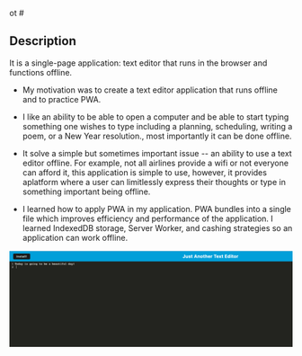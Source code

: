 ot # <A-Text-Editor>

## Description
 It is a single-page application: text editor that runs in the browser and functions offline.

- My motivation was to create a text editor application that runs offline and to practice PWA.

- I like an ability to be able to open a computer and be able to start typing something one wishes to type including a planning, scheduling, writing a poem, or a New Year resolution., most importantly it can be done offline. 

- It solve a simple but sometimes important issue -- an ability to use a text editor offline. For example, not all airlines provide a wifi or not everyone can afford it, this application is simple to use, however, it provides aplatform where a user can limitlessly express their thoughts or type in something important being offline. 

- I learned how to apply PWA in my application. PWA bundles into a single file which improves efficiency and performance of the application. I learned IndexedDB storage, Server Worker, and cashing strategies so an application can work offline. 



![screeshot of the a-text-editor application](./client/images/jate.png)
